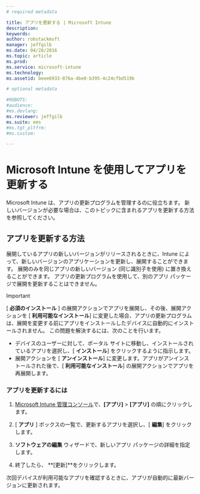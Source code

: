 ```yaml
---
# required metadata

title: アプリを更新する | Microsoft Intune
description:
keywords:
author: robstackmsft
manager: jeffgilb
ms.date: 04/28/2016
ms.topic: article
ms.prod:
ms.service: microsoft-intune
ms.technology:
ms.assetid: beee6933-876a-4be0-b395-4c24cfbd519b

# optional metadata

#ROBOTS:
#audience:
#ms.devlang:
ms.reviewer: jeffgilb
ms.suite: ems
#ms.tgt_pltfrm:
#ms.custom:

---
```


# Microsoft Intune を使用してアプリを更新する
Microsoft Intune は、アプリの更新プログラムを管理するのに役立ちます。 新しいバージョンが必要な場合は、このトピックに含まれるアプリを更新する方法を参照してください。

## アプリを更新する方法
展開しているアプリの新しいバージョンがリリースされるときに、Intune によって、新しいバージョンのアプリケーションを更新し、展開することができます。 展開のみを同じアプリの新しいバージョン (同じ識別子を使用) に置き換えることができます。 アプリの更新プログラムを使用して、別のアプリ パッケージで展開を更新することはできません。

> [!IMPORTANT]
> [ **必須のインストール** ] の展開アクションでアプリを展開し、その後、展開アクションを [ **利用可能なインストール**] に変更した場合、アプリの更新プログラムは、展開を変更する前にアプリをインストールしたデバイスに自動的にインストールされません。 この問題を解決するには、次のことを行います。
> 
> -   デバイスのユーザーに対して、ポータル サイトに移動し、インストールされているアプリを選択し、[ **インストール**] をクリックするように指示します。
> -   展開アクションを [ **アンインストール**] に変更します。アプリがアンインストールされた後で、[ **利用可能なインストール**] の展開アクションでアプリを再展開します。

### アプリを更新するには

1.  [Microsoft Intune 管理コンソール](https://manage.microsoft.com)で、**[アプリ]** &gt; **[アプリ]** の順にクリックします。

2.  [ **アプリ** ] ボックスの一覧で、更新するアプリを選択し、[ **編集**] をクリックします。

3.  **ソフトウェアの編集** ウィザードで、新しいアプリ パッケージの詳細を指定します。

4.  終了したら、 **[更新]**をクリックします。

次回デバイスが利用可能なアプリを確認するときに、アプリが自動的に最新バージョンに更新されます。





<!--HONumber=May16_HO2-->



